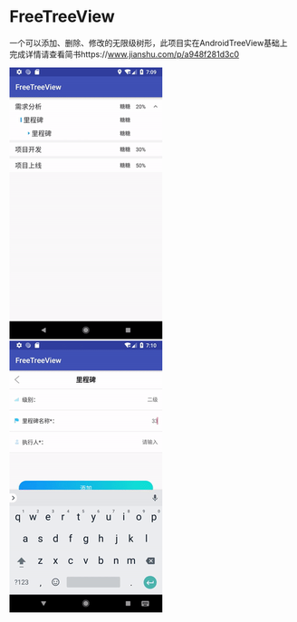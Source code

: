 # FreeTreeView
一个可以添加、删除、修改的无限级树形，此项目实在AndroidTreeView基础上完成详情请查看简书https://www.jianshu.com/p/a948f281d3c0

![image](https://github.com/cnm7625904/FreeTreeView/blob/master/img/1_480.gif)
![image](https://github.com/cnm7625904/FreeTreeView/blob/master/img/2_480.gif)
